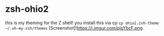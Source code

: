 # zsh-ohio2
this is my theming for the Z shell!
you install this via cp
`cp ohio2.zsh-theme ~/.oh-my-zsh/themes`
[Screenshot]!https://i.imgur.com/pjsYbcF.png
